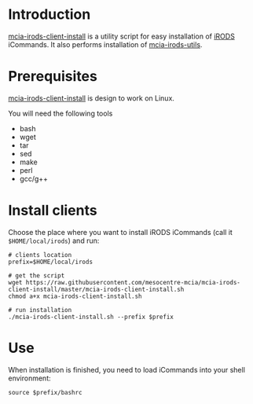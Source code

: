 # Introduction

[mcia-irods-client-install](https://github.com/mesocentre-mcia/mcia-irods-client-install) is a utility script for easy installation of [iRODS](http://www.irods.org) iCommands. It also performs installation of [mcia-irods-utils](https://github.com/mesocentre-mcia/mcia-irods-utils).

# Prerequisites

[mcia-irods-client-install](https://github.com/mesocentre-mcia/mcia-irods-client-install) is design to work on Linux.

You will need the following tools
* bash
* wget
* tar
* sed
* make
* perl
* gcc/g++


# Install clients

Choose the place where you want to install iRODS iCommands (call it `$HOME/local/irods`) and run:

```
# clients location
prefix=$HOME/local/irods

# get the script
wget https://raw.githubusercontent.com/mesocentre-mcia/mcia-irods-client-install/master/mcia-irods-client-install.sh
chmod a+x mcia-irods-client-install.sh

# run installation
./mcia-irods-client-install.sh --prefix $prefix
```

# Use

When installation is finished, you need to load iCommands into your shell environment:
```
source $prefix/bashrc
```
